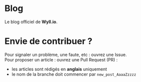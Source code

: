 # Blog

Le blog officiel de **Wyll.io**.

# Envie de contribuer ?

Pour signaler un problème, une faute, etc : ouvrez une Issue.   
Pour proposer un article : ouvrez une Pull Request (PR) :
 - les articles sont rédigés en **anglais** uniquement
 - le nom de la branche doit commencer par `new_post_AaaaZzzzz`